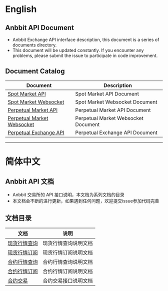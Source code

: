 # English

## Anbbit API Document

* Anbbit Exchange API interface description, this document is a series of documents directory.
* This document will be updated constantly. If you encounter any problems, please submit the issue to participate in code improvement.

## Document Catalog

Document | Description
--- | --- 
[Spot Market API](./spot_en/Market-Data-API/README.md) | Spot Market API Document
[Spot Market Websocket](./spot_en/WebSocket-API/README.md) | Spot Market Websocket Document
[Perpetual Market API](./perpetual_en/Market-Data-API/README.md) | Perpetual Market API Document
[Perpetual Market Websocket](./perpetual_en/WebSocket-API/README.md) | Perpetual Market Websocket Document
[Perpetual Exchange API](./perpetual_en/Exchange-API/README.md) | Perpetual Exchange API Document

----

# 简体中文

## Anbbit API 文档

* Anbbit 交易所的 API 接口说明，本文档为系列文档的目录
* 本文档会不断的进行更新，如果遇到任何问题，欢迎提交issue参加代码完善

## 文档目录

文档 | 说明
--- | --- 
[现货行情查询](./spot/Market-Data-API/README.md) | 现货行情查询说明文档
[现货行情订阅](./spot/WebSocket-API/README.md) | 现货行情订阅说明文档
[合约行情查询](./perpetual/Market-Data-API/README.md) | 合约行情查询说明文档
[合约行情订阅](./perpetual/WebSocket-API/README.md) | 合约行情订阅说明文档
[合约交易](./perpetual/Exchange-API/README.md) | 合约交易接口说明文档
